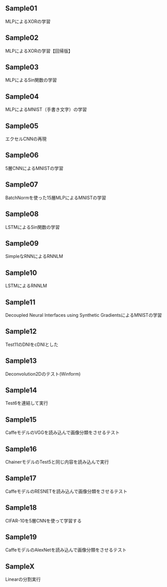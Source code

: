 ## Sample01
MLPによるXORの学習

## Sample02
MLPによるXORの学習【回帰版】

## Sample03
MLPによるSin関数の学習

## Sample04
MLPによるMNIST（手書き文字）の学習

## Sample05
エクセルCNNの再現

## Sample06
5層CNNによるMNISTの学習

## Sample07
BatchNormを使った15層MLPによるMNISTの学習

## Sample08
LSTMによるSin関数の学習

## Sample09
SimpleなRNNによるRNNLM

## Sample10
LSTMによるRNNLM

## Sample11
Decoupled Neural Interfaces using Synthetic GradientsによるMNISTの学習

## Sample12
Test11のDNIをcDNIとした

## Sample13
Deconvolution2Dのテスト(Winform)

## Sample14
Test6を連結して実行

## Sample15
CaffeモデルのVGGを読み込んで画像分類をさせるテスト

## Sample16
ChainerモデルのTest5と同じ内容を読み込んで実行

## Sample17
CaffeモデルのRESNETを読み込んで画像分類をさせるテスト

## Sample18
CIFAR-10を5層CNNを使って学習する

## Sample19
CaffeモデルのAlexNetを読み込んで画像分類をさせるテスト

## SampleX
Linearの分割実行
